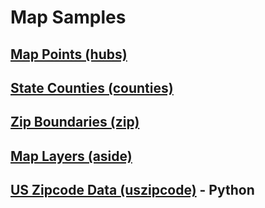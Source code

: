 # Map Samples


## [Map Points (hubs)](../../hubs/#us.ga_to_bs)
## [State Counties (counties)](counties/counties.html)  
## [Zip Boundaries (zip)](../../zip/leaflet/)
## [Map Layers (aside)](aside)
## [US Zipcode Data (uszipcode)](https://uszipcode.readthedocs.io/01-Tutorial/index.html) - Python

  